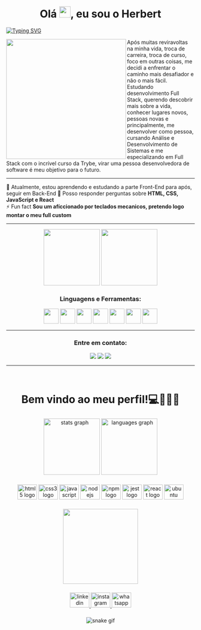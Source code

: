 
<h1 align="center">Olá  <img src="https://media.giphy.com/media/hvRJCLFzcasrR4ia7z/giphy.gif" width="30px"/>, eu sou o Herbert </h1>

[![Typing SVG](https://readme-typing-svg.demolab.com?font=Fira+Code&pause=1000&color=fd428d&center=true&vCenter=true&width=1000&lines=Dev+Full+stack+em+forma%C3%A7%C3%A3o;sempre+em+constante+desenvolvimento+pessoal)](https://git.io/typing-svg)

<img align="left" src="https://cdn.picrew.me/shareImg/org/202212/644129_MKvsvCBv.png" width="320px"> Após muitas reviravoltas na minha vida, troca de carreira, troca de curso, foco em outras coisas, me decidi a enfrentar o caminho mais desafiador e não o mais fácil. Estudando desenvolvimento Full Stack, querendo descobrir mais sobre a vida, conhecer lugares novos, pessoas novas e principalmente, me desenvolver como pessoa, cursando Análise e Desenvolvimento de Sistemas e me especializando em Full Stack com o incrível curso da Trybe, virar uma pessoa desenvolvedora de software é meu objetivo para o futuro.

**********
<div align="left">
🌱 Atualmente, estou aprendendo e estudando a parte Front-End para após, seguir em Back-End
💬 Posso responder perguntas sobre <strong>HTML, CSS, JavaScript e React</strong><br>
⚡ Fun fact <strong>Sou um afíccionado por teclados mecanicos, pretendo logo montar o meu full custom</strong></h4> 
</div>

***************	

<div align="center">
  <img height="150em" src="https://github-readme-stats-eight-theta.vercel.app/api?username=herbertho&show_icons=true&theme=dark&include_all_commits=true&count_private=true"/>
  <img height="150em" src="https://github-readme-stats-eight-theta.vercel.app/api/top-langs/?username=herbertho&layout=compact&langs_count=8&theme=dark"/>
<div>	
	
	
<h3 align="center">Linguagens e Ferramentas:</h3>
<p align="center"><img height="40" width="40" src="https://cdn.simpleicons.org/css3/000000" /> <img height="40" width="40" src="https://cdn.simpleicons.org/html5/000000"/> <img height="40" width="40" src="https://cdn.simpleicons.org/javascript/000000"/> <img height="40" width="40" src="https://cdn.simpleicons.org/react/000000"/> <img height="40" width="40" src="https://cdn.simpleicons.org/npm/000000"/> <img height="40" width="40" src="https://cdn.simpleicons.org/jest/000000"/> <img height="40" width="40" src="https://cdn.simpleicons.org/ubuntu/000000"/></p></div>
</div>

*******************

<h3 align="center">Entre em contato:</h3>
<p align="center"><img src="https://custom-icon-badges.demolab.com/badge/herbertho@outlook.com.br-000000?style=for-the-badge&logo=mention&logoColor=white"> 
<a href="https://linkedin.com/in/herberthodev" target="blank"><img src="https://custom-icon-badges.demolab.com/badge/-LinkedIn-000000?style=for-the-badge&logo=linkedin&logoColor=white"></a>
<a href="https://www.instagram.com/herbert_ho" target="blank"><img src="https://custom-icon-badges.demolab.com/badge/-Instagram-000000?style=for-the-badge&logo=instagram&logoColor=white"></a>
</p>


------------------------------------------------------------------------------------------------

<br clear="both">

<h1 align="center">Bem vindo ao meu perfil!💻👨🏻‍💻</h1>

###

<div align="center">
  <img src="https://github-readme-stats.vercel.app/api?hide_title=false&hide_rank=false&show_icons=true&include_all_commits=true&count_private=true&disable_animations=false&theme=dark&locale=en&hide_border=false&username=herbertho" height="150" alt="stats graph"  />
  <img src="https://github-readme-stats.vercel.app/api/top-langs?locale=en&hide_title=false&layout=compact&card_width=320&langs_count=5&theme=dark&hide_border=false&username=herbertho" height="150" alt="languages graph"  />
</div>

###

<div align="center">
  <img src="https://cdn.jsdelivr.net/gh/devicons/devicon/icons/html5/html5-original.svg" height="40" width="52" alt="html5 logo"  />
  <img src="https://cdn.jsdelivr.net/gh/devicons/devicon/icons/css3/css3-original.svg" height="40" width="52" alt="css3 logo"  />
  <img src="https://cdn.jsdelivr.net/gh/devicons/devicon/icons/javascript/javascript-original.svg" height="40" width="52" alt="javascript logo"  />
  <img src="https://cdn.jsdelivr.net/gh/devicons/devicon/icons/nodejs/nodejs-original.svg" height="40" width="52" alt="nodejs logo"  />
  <img src="https://cdn.jsdelivr.net/gh/devicons/devicon/icons/npm/npm-original-wordmark.svg" height="40" width="52" alt="npm logo"  />
  <img src="https://cdn.jsdelivr.net/gh/devicons/devicon/icons/jest/jest-plain.svg" height="40" width="52" alt="jest logo"  />
  <img src="https://cdn.jsdelivr.net/gh/devicons/devicon/icons/react/react-original.svg" height="40" width="52" alt="react logo"  />
  <img src="https://cdn.jsdelivr.net/gh/devicons/devicon/icons/ubuntu/ubuntu-plain.svg" height="40" width="52" alt="ubuntu logo"  />
</div>

###

<div align="center">
  <img height="200" src="https://camo.githubusercontent.com/8bf6f6d78abc81fcf9c49f10649423e73ea44bc248e83aaae8759d401c829a84/68747470733a2f2f70687973696373677572756b756c2e66696c65732e776f726470726573732e636f6d2f323031392f30322f6368617261637465722d312e676966"  />
</div>

###

<div align="center">
  <a href="https://www.linkedin.com/in/herberthodev" target="_blank">
    <img src="https://raw.githubusercontent.com/maurodesouza/profile-readme-generator/master/src/assets/icons/social/linkedin/default.svg" width="52" height="40" alt="linkedin logo"  />
  </a>
  <a href="https://www.instagram.com/herbert_ho/" target="_blank">
    <img src="https://raw.githubusercontent.com/maurodesouza/profile-readme-generator/master/src/assets/icons/social/instagram/default.svg" width="52" height="40" alt="instagram logo"  />
  </a>
  <a href="https://api.whatsapp.com/send?phone=5541997780160&text=Ol%C3%A1!%20Peguei%20seu%20n%C3%BAmero%20no%20seu%20GitHub,%20podemos%20conversar?" target="_blank">
    <img src="https://raw.githubusercontent.com/maurodesouza/profile-readme-generator/master/src/assets/icons/social/whatsapp/default.svg" width="52" height="40" alt="whatsapp logo"  />
  </a>
</div>

###
<div align="center">
  
  ![snake gif](https://github.com/herbertho/herbertho/blob/output/github-contribution-grid-snake.svg)
  
</div>
